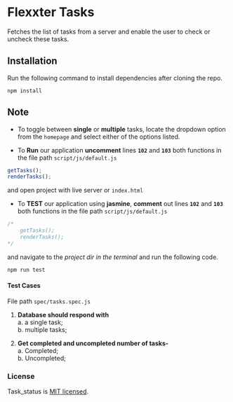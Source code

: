 # Flexxter Tasks

Fetches the list of tasks from a server and enable the user to check or uncheck these tasks.

## Installation

Run the following command to install dependencies after cloning the repo.

```
npm install
```

## Note

- To toggle between **single** or **multiple** tasks, locate the dropdown option from the `homepage` and select either of the options listed.

- To **Run** our application **uncomment** lines **`102`** and **`103`** both functions in the file path `script/js/default.js`

```javascript
getTasks();
renderTasks();
```

and open project with live server or `index.html`

- To **TEST** our application using **jasmine**, **comment** out lines **`102`** and **`103`** both functions in the file path `script/js/default.js`

```javascript
/*
    getTasks();
    renderTasks();
*/
```

and navigate to the _project dir in the terminal_ and run the following code.

```javascript
npm run test
```

#### Test Cases

File path `spec/tasks.spec.js`

1. **Database should respond with** <br/>
   a. a single task; <br/>
   b. multiple tasks; <br/>

2. **Get completed and uncompleted number of tasks-** <br/>
   a. Completed; <br/>
   b. Uncompleted; <br/>

### License

Task_status is [MIT licensed](./LICENSE).
